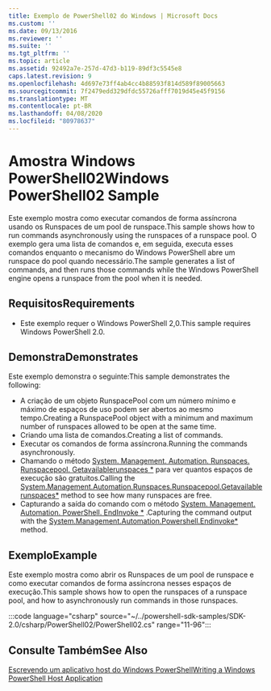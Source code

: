 ```yaml
---
title: Exemplo de PowerShell02 do Windows | Microsoft Docs
ms.custom: ''
ms.date: 09/13/2016
ms.reviewer: ''
ms.suite: ''
ms.tgt_pltfrm: ''
ms.topic: article
ms.assetid: 92492a7e-257d-47d3-b119-89df3c5545e8
caps.latest.revision: 9
ms.openlocfilehash: 4d697e73ff4ab4cc4b88593f814d589f89005663
ms.sourcegitcommit: 7f2479edd329dfdc55726afff7019d45e45f9156
ms.translationtype: MT
ms.contentlocale: pt-BR
ms.lasthandoff: 04/08/2020
ms.locfileid: "80978637"
---
```

# <a name="windows-powershell02-sample"></a><span data-ttu-id="d98a1-102">Amostra Windows PowerShell02</span><span class="sxs-lookup"><span data-stu-id="d98a1-102">Windows PowerShell02 Sample</span></span>

<span data-ttu-id="d98a1-103">Este exemplo mostra como executar comandos de forma assíncrona usando os Runspaces de um pool de runspace.</span><span class="sxs-lookup"><span data-stu-id="d98a1-103">This sample shows how to run commands asynchronously using the runspaces of a runspace pool.</span></span> <span data-ttu-id="d98a1-104">O exemplo gera uma lista de comandos e, em seguida, executa esses comandos enquanto o mecanismo do Windows PowerShell abre um runspace do pool quando necessário.</span><span class="sxs-lookup"><span data-stu-id="d98a1-104">The sample generates a list of commands, and then runs those commands while the Windows PowerShell engine opens a runspace from the pool when it is needed.</span></span>

## <a name="requirements"></a><span data-ttu-id="d98a1-105">Requisitos</span><span class="sxs-lookup"><span data-stu-id="d98a1-105">Requirements</span></span>

- <span data-ttu-id="d98a1-106">Este exemplo requer o Windows PowerShell 2,0.</span><span class="sxs-lookup"><span data-stu-id="d98a1-106">This sample requires Windows PowerShell 2.0.</span></span>

## <a name="demonstrates"></a><span data-ttu-id="d98a1-107">Demonstra</span><span class="sxs-lookup"><span data-stu-id="d98a1-107">Demonstrates</span></span>

<span data-ttu-id="d98a1-108">Este exemplo demonstra o seguinte:</span><span class="sxs-lookup"><span data-stu-id="d98a1-108">This sample demonstrates the following:</span></span>

- <span data-ttu-id="d98a1-109">A criação de um objeto RunspacePool com um número mínimo e máximo de espaços de uso podem ser abertos ao mesmo tempo.</span><span class="sxs-lookup"><span data-stu-id="d98a1-109">Creating a RunspacePool object with a minimum and maximum number of runspaces allowed to be open at the same time.</span></span>
- <span data-ttu-id="d98a1-110">Criando uma lista de comandos.</span><span class="sxs-lookup"><span data-stu-id="d98a1-110">Creating a list of commands.</span></span>
- <span data-ttu-id="d98a1-111">Executar os comandos de forma assíncrona.</span><span class="sxs-lookup"><span data-stu-id="d98a1-111">Running the commands asynchronously.</span></span>
- <span data-ttu-id="d98a1-112">Chamando o método [System. Management. Automation. Runspaces. Runspacepool. Getavailablerunspaces \*](/dotnet/api/System.Management.Automation.Runspaces.RunspacePool.GetAvailableRunspaces) para ver quantos espaços de execução são gratuitos.</span><span class="sxs-lookup"><span data-stu-id="d98a1-112">Calling the [System.Management.Automation.Runspaces.Runspacepool.Getavailablerunspaces\*](/dotnet/api/System.Management.Automation.Runspaces.RunspacePool.GetAvailableRunspaces) method to see how many runspaces are free.</span></span>
- <span data-ttu-id="d98a1-113">Capturando a saída do comando com o método [System. Management. Automation. PowerShell. EndInvoke \*](/dotnet/api/System.Management.Automation.PowerShell.EndInvoke) .</span><span class="sxs-lookup"><span data-stu-id="d98a1-113">Capturing the command output with the [System.Management.Automation.Powershell.Endinvoke\*](/dotnet/api/System.Management.Automation.PowerShell.EndInvoke) method.</span></span>

## <a name="example"></a><span data-ttu-id="d98a1-114">Exemplo</span><span class="sxs-lookup"><span data-stu-id="d98a1-114">Example</span></span>

<span data-ttu-id="d98a1-115">Este exemplo mostra como abrir os Runspaces de um pool de runspace e como executar comandos de forma assíncrona nesses espaços de execução.</span><span class="sxs-lookup"><span data-stu-id="d98a1-115">This sample shows how to open the runspaces of a runspace pool, and how to asynchronously run commands in those runspaces.</span></span>

:::code language="csharp" source="~/../powershell-sdk-samples/SDK-2.0/csharp/PowerShell02/PowerShell02.cs" range="11-96":::

## <a name="see-also"></a><span data-ttu-id="d98a1-116">Consulte Também</span><span class="sxs-lookup"><span data-stu-id="d98a1-116">See Also</span></span>

[<span data-ttu-id="d98a1-117">Escrevendo um aplicativo host do Windows PowerShell</span><span class="sxs-lookup"><span data-stu-id="d98a1-117">Writing a Windows PowerShell Host Application</span></span>](./writing-a-windows-powershell-host-application.md)
